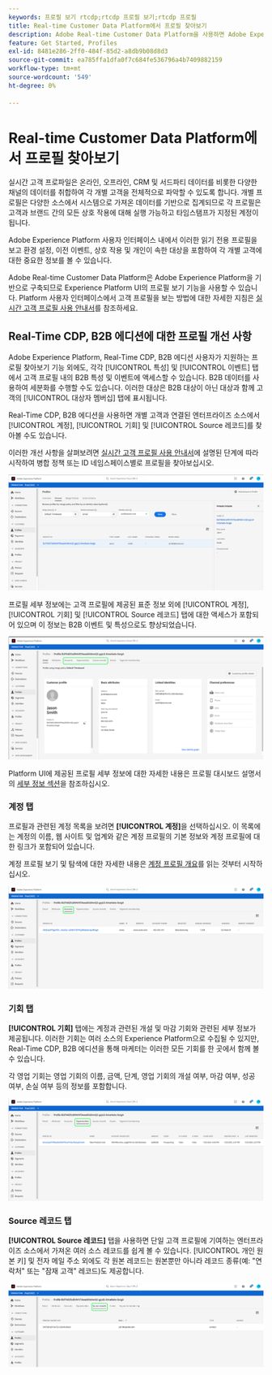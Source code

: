 ```yaml
---
keywords: 프로필 보기 rtcdp;rtcdp 프로필 보기;rtcdp 프로필
title: Real-time Customer Data Platform에서 프로필 찾아보기
description: Adobe Real-time Customer Data Platform을 사용하면 Adobe Experience Platform 사용자 인터페이스를 사용하여 실시간 고객 프로필 데이터를 검색할 수 있습니다.
feature: Get Started, Profiles
exl-id: 8481e286-2ff0-484f-85d2-a8db9b08d8d3
source-git-commit: ea785ffa1dfa0f7c684fe536796a4b7409882159
workflow-type: tm+mt
source-wordcount: '549'
ht-degree: 0%

---
```



# Real-time Customer Data Platform에서 프로필 찾아보기

실시간 고객 프로파일은 온라인, 오프라인, CRM 및 서드파티 데이터를 비롯한 다양한 채널의 데이터를 취합하여 각 개별 고객을 전체적으로 파악할 수 있도록 합니다. 개별 프로필은 다양한 소스에서 시스템으로 가져온 데이터를 기반으로 집계되므로 각 프로필은 고객과 브랜드 간의 모든 상호 작용에 대해 실행 가능하고 타임스탬프가 지정된 계정이 됩니다.

Adobe Experience Platform 사용자 인터페이스 내에서 이러한 읽기 전용 프로필을 보고 환경 설정, 이전 이벤트, 상호 작용 및 개인이 속한 대상을 포함하여 각 개별 고객에 대한 중요한 정보를 볼 수 있습니다.

Adobe Real-time Customer Data Platform은 Adobe Experience Platform을 기반으로 구축되므로 Experience Platform UI의 프로필 보기 기능을 사용할 수 있습니다. Platform 사용자 인터페이스에서 고객 프로필을 보는 방법에 대한 자세한 지침은 [실시간 고객 프로필 사용 안내서](../../profile/ui/user-guide.md)를 참조하세요.

## Real-Time CDP, B2B 에디션에 대한 프로필 개선 사항

Adobe Experience Platform, Real-Time CDP, B2B 에디션 사용자가 지원하는 프로필 찾아보기 기능 외에도, 각각 [!UICONTROL 특성] 및 [!UICONTROL 이벤트] 탭에서 고객 프로필 내의 B2B 특성 및 이벤트에 액세스할 수 있습니다. B2B 데이터를 사용하여 세분화를 수행할 수도 있습니다. 이러한 대상은 B2B 대상이 아닌 대상과 함께 고객의 [!UICONTROL 대상자 멤버십] 탭에 표시됩니다.

Real-Time CDP, B2B 에디션을 사용하면 개별 고객과 연결된 엔터프라이즈 소스에서 [!UICONTROL 계정], [!UICONTROL 기회] 및 [!UICONTROL Source 레코드]를 찾아볼 수도 있습니다.

이러한 개선 사항을 살펴보려면 [실시간 고객 프로필 사용 안내서](../../profile/ui/user-guide.md)에 설명된 단계에 따라 시작하여 병합 정책 또는 ID 네임스페이스별로 프로필을 찾아보십시오.

![](images/b2b-browse-profile.png)

프로필 세부 정보에는 고객 프로필에 제공된 표준 정보 외에 [!UICONTROL 계정], [!UICONTROL 기회] 및 [!UICONTROL Source 레코드] 탭에 대한 액세스가 포함되어 있으며 이 정보는 B2B 이벤트 및 특성으로도 향상되었습니다.

![](images/b2b-profile-detail.png)

Platform UI에 제공된 프로필 세부 정보에 대한 자세한 내용은 프로필 대시보드 설명서의 [세부 정보 섹션](../../dashboards/guides/profiles.md#browse-profiles)을 참조하십시오.

### 계정 탭

프로필과 관련된 계정 목록을 보려면 **[!UICONTROL 계정]**&#x200B;을 선택하십시오. 이 목록에는 계정의 이름, 웹 사이트 및 업계와 같은 계정 프로필의 기본 정보와 계정 프로필에 대한 링크가 포함되어 있습니다.

계정 프로필 보기 및 탐색에 대한 자세한 내용은 [계정 프로필 개요](../accounts/account-profile-overview.md)를 읽는 것부터 시작하십시오.

![](images/b2b-profile-accounts.png)

### 기회 탭

**[!UICONTROL 기회]** 탭에는 계정과 관련된 개설 및 마감 기회와 관련된 세부 정보가 제공됩니다. 이러한 기회는 여러 소스의 Experience Platform으로 수집될 수 있지만, Real-Time CDP, B2B 에디션을 통해 마케터는 이러한 모든 기회를 한 곳에서 함께 볼 수 있습니다.

각 영업 기회는 영업 기회의 이름, 금액, 단계, 영업 기회의 개설 여부, 마감 여부, 성공 여부, 손실 여부 등의 정보를 포함합니다.

![](images/b2b-profile-opportunities.png)

### Source 레코드 탭

**[!UICONTROL Source 레코드]** 탭을 사용하면 단일 고객 프로필에 기여하는 엔터프라이즈 소스에서 가져온 여러 소스 레코드를 쉽게 볼 수 있습니다. [!UICONTROL 개인 원본 키] 및 전자 메일 주소 외에도 각 원본 레코드는 원본뿐만 아니라 레코드 종류(예: &quot;연락처&quot; 또는 &quot;잠재 고객&quot; 레코드)도 제공합니다.

![](images/b2b-profile-source-records.png)
